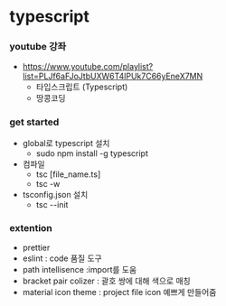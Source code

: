 # typescript

### youtube 강좌
- https://www.youtube.com/playlist?list=PLJf6aFJoJtbUXW6T4lPUk7C66yEneX7MN
    - 타입스크립트 (Typescript)
    - 땅콩코딩
### get started
- global로 typescript 설치
    - sudo npm install -g typescript
- 컴파일
    - tsc [file_name.ts]
    - tsc -w
- tsconfig.json 설치
    - tsc --init
### extention
- prettier
- eslint : code 품질 도구
- path intellisence :import를 도움
- bracket pair colizer : 괄호 쌍에 대해 색으로 매칭
- material icon theme : project file icon 예쁘게 만들어줌